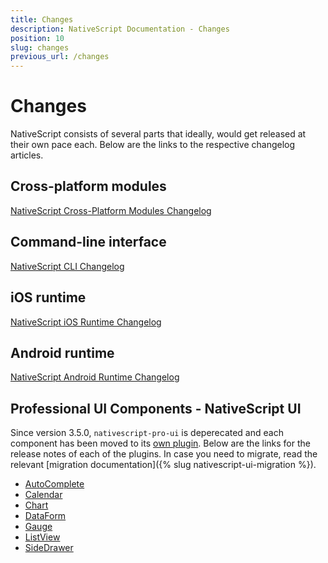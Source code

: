 ```yaml
---
title: Changes
description: NativeScript Documentation - Changes
position: 10
slug: changes
previous_url: /changes
---
```



# Changes

NativeScript consists of several parts that ideally, would get released at their own pace each. Below are the links to the respective changelog articles.

## Cross-platform modules
[NativeScript Cross-Platform Modules Changelog](https://github.com/NativeScript/NativeScript/releases)

## Command-line interface
[NativeScript CLI Changelog](https://github.com/NativeScript/nativescript-cli/releases)

## iOS runtime
[NativeScript iOS Runtime Changelog](https://github.com/NativeScript/ios-runtime/releases)

## Android runtime
[NativeScript Android Runtime Changelog](https://github.com/NativeScript/android-runtime/releases)

## Professional UI Components - NativeScript UI
Since version 3.5.0, `nativescript-pro-ui` is deperecated and each component has been moved to its [own plugin](https://www.nativescript.org/blog/professional-components-from-nativescript-ui-the-big-breakup). Below are the links for the release notes of each of the plugins. In case you need to migrate, read the relevant [migration documentation]({% slug nativescript-ui-migration %}).

-  [AutoComplete](https://github.com/telerik/nativescript-ui-feedback/blob/master/releases/autocomplete.md)
-  [Calendar](https://github.com/telerik/nativescript-ui-feedback/blob/master/releases/calendar.md)
-  [Chart](https://github.com/telerik/nativescript-ui-feedback/blob/master/releases/chart.md)
-  [DataForm](https://github.com/telerik/nativescript-ui-feedback/blob/master/releases/dataform.md)
-  [Gauge](https://github.com/telerik/nativescript-ui-feedback/blob/master/releases/gauge.md)
-  [ListView](https://github.com/telerik/nativescript-ui-feedback/blob/master/releases/listview.md)
-  [SideDrawer](https://github.com/telerik/nativescript-ui-feedback/blob/master/releases/sidedrawer.md)
